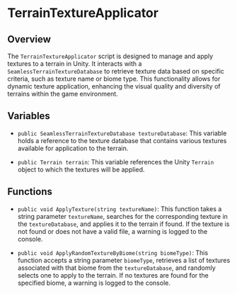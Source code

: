 # TerrainTextureApplicator

## Overview
The `TerrainTextureApplicator` script is designed to manage and apply textures to a terrain in Unity. It interacts with a `SeamlessTerrainTextureDatabase` to retrieve texture data based on specific criteria, such as texture name or biome type. This functionality allows for dynamic texture application, enhancing the visual quality and diversity of terrains within the game environment.

## Variables

- `public SeamlessTerrainTextureDatabase textureDatabase`: 
  This variable holds a reference to the texture database that contains various textures available for application to the terrain.

- `public Terrain terrain`: 
  This variable references the Unity `Terrain` object to which the textures will be applied.

## Functions

- `public void ApplyTexture(string textureName)`: 
  This function takes a string parameter `textureName`, searches for the corresponding texture in the `textureDatabase`, and applies it to the terrain if found. If the texture is not found or does not have a valid file, a warning is logged to the console.

- `public void ApplyRandomTextureByBiome(string biomeType)`: 
  This function accepts a string parameter `biomeType`, retrieves a list of textures associated with that biome from the `textureDatabase`, and randomly selects one to apply to the terrain. If no textures are found for the specified biome, a warning is logged to the console.